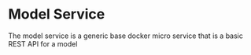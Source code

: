 # Model Service

The model service is a generic base docker micro service that is a basic REST API for a model
